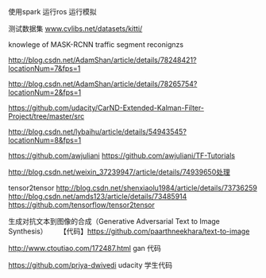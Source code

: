 使用spark 运行ros 运行模拟

测试数据集
www.cvlibs.net/datasets/kitti/

knowlege of   MASK-RCNN traffic segment reconignzs


http://blog.csdn.net/AdamShan/article/details/78248421?locationNum=7&fps=1

http://blog.csdn.net/AdamShan/article/details/78265754?locationNum=2&fps=1


https://github.com/udacity/CarND-Extended-Kalman-Filter-Project/tree/master/src

http://blog.csdn.net/lybaihu/article/details/54943545?locationNum=8&fps=1


https://github.com/awjuliani
https://github.com/awjuliani/TF-Tutorials

http://blog.csdn.net/weixin_37239947/article/details/74939650处理

tensor2tensor
http://blog.csdn.net/shenxiaolu1984/article/details/73736259 
http://blog.csdn.net/amds123/article/details/73485914
https://github.com/tensorflow/tensor2tensor

生成对抗文本到图像的合成（Generative Adversarial Text to Image Synthesis）
　　【代码】https://github.com/paarthneekhara/text-to-image


http://www.ctoutiao.com/172487.html gan 代码


https://github.com/priya-dwivedi  udacity 学生代码